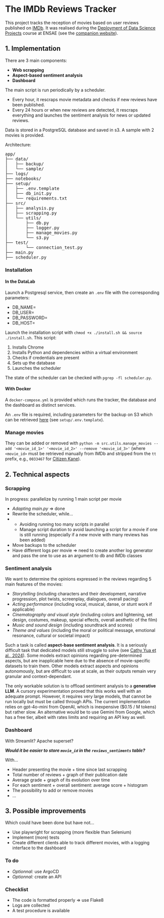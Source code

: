 # The IMDb Reviews Tracker
This project tracks the reception of movies based on user reviews published on [IMDb](https://www.imdb.com). It was realised during the [Deployment of Data Science Projects](https://www.ensae.fr/courses/6052-mise-en-production-des-projets-de-data-science) course at ENSAE (see the [companion website](https://ensae-reproductibilite.github.io/website/)).

## 1. Implementation
There are 3 main components:
- **Web scrapping**
- **Aspect-based sentiment analysis**
- **Dashboard**

The main script is run periodically by a scheduler.
- Every hour, it rescraps movie metadata and checks if new reviews have been published.
- Every 24 hours or when new reviews are detected, it rescraps everything and launches the sentiment analysis for news or updated reviews.

Data is stored in a PostgreSQL database and saved in s3. A sample with 2 movies is provided.

Architecture:
<pre>
app/
├── data/
│   ├── backup/
│   └── sample/
├── logs/
├── notebooks/
├── setup/
│   ├── .env.template
│   ├── db_init.py
│   └── requirements.txt
├── src/
│   ├── analysis.py
│   ├── scrapping.py
│   └── utils/
│       ├── db.py
│       ├── logger.py
│       ├── manage_movies.py
│       └── s3.py
├── test/
│       └── connection_test.py
├── main.py
├── scheduler.py</pre>

### Installation
#### In the DataLab
Launch a Postgresql service, then create an `.env` file with the corresponding parameters:
- DB_NAME=
- DB_USER=
- DB_PASSWORD=
- DB_HOST=

Launch the installation script with `chmod +x ./install.sh && source ./install.sh`. This script:
1. Installs Chrome
2. Installs Python and dependencies within a virtual environment
3. Checks if credentials are present
4. Sets up the database
5. Launches the scheduler

The state of the scheduler can be checked with `pgrep -fl scheduler.py`.

#### With Docker
A `docker-compose.yml` is provided which runs the tracker, the database and the dashboard as distinct services.

An `.env` file is required, including parameters for the backup on S3 which can be retrieved [here](https://datalab.sspcloud.fr/account/storage) (see `setup/.env.template`).

### Manage movies
They can be added or removed with `python -m src.utils.manage_movies --add '<movie_id_1>' '<movie_id_2>' --remove '<movie_id_3>'` (where `<movie_id>` must be retrieved manually from IMDb and stripped from the `tt` prefix, e.g., `0033467` for [Citizen Kane](https://www.imdb.com/title/tt0033467/?ref_=fn_all_ttl_1)).

## 2. Technical aspects

### Scrapping
In progress: parallelize by running 1 main script per movie
- *Adapting main.py* => done
- Rewrite the scheduler, while...
- - Avoiding running too many scripts in parallel
  - Manage script duration to avoid launching a script for a movie if one is still running (especially if a new movie with many reviews has been added)
- Move backups to the scheduler
- Have different logs per movie => need to create another log generator and pass the one to use as an argument to db and IMDb classes

### Sentiment analysis
We want to determine the opinions expressed in the reviews regarding 5 main features of the movies:
- *Storytelling* (including characters and their development, narrative progression, plot twists, screenplay, dialogues, overall pacing)
- *Acting performance* (including vocal, musical, danse, or stunt work if applicable)
- *Cinematography and visual style* (including colors and lightening, set design, costumes, makeup, special effects, overall aesthetic of the film)
- *Music and sound design* (including soundtrack and scores)
- *Theme and values* (including the moral or political message, emotional resonance, cultural or societal impact)

Such a task is called **aspect-base sentiment analysis**. It is a seriously difficult task that dedicated models still struggle to solve (see [Cathy Yua et al., 2024](https://arxiv.org/abs/2311.10777)). Some models extract opinions regarding pre-determined aspects, but are inapplicable here due to the absence of movie-specific datasets to train them. Other models extract aspects and opinions autonomously, but are difficult to use at scale, as their outputs remain very granular and context-dependant.

The only workable solution is to offload sentiment analysis to a **generative LLM**. A cursory experimentation proved that this works well with an adequate prompt. However, it requires very large models, that cannot be run locally but must be called through APIs. The current implementation relies on gpt-4o-mini from OpenAI, which is inexpensive ($0.15 / M tokens) but rather slow. An alternative would be to use Gemini from Google, which has a free tier, albeit with rates limits and requiring an API key as well.

### Dashboard
With Streamlit? Apache superset?

***Would it be easier to store `movie_id` in the `reviews_sentiments` table?***

With...
- Header presenting the movie + time since last scrapping
- Total number of reviews + graph of their publication date
- Average grade + graph of its evolution over time
- For each sentiment + overall sentiment: average score + histogram
- The possibility to add or remove movies
- ...

## 3. Possible improvements
Which could have been done but have not...
- Use playwright for scrapping (more flexible than Selenium)
- Implement (more) tests
- Create different clients able to track different movies, with a logging interface to the dashboard

### To do
- *Optionnal:* use ArgoCD
- *Optionnal:* create an API

### Checklist
- The code is formatted properly => use Flake8
- Logs are collected
- A test procedure is available
